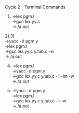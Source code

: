 Cycle 2 - Terminal Commands

1) ->lex pgm.l  
   ->gcc lex.yy.c  
   ->./a.out  
     
2),3)  
   ->yacc -d pgm.y  
   ->lex pgm.l  
   ->gcc lex.yy.c y.tab.c -w  
   ->./a.out  
     
4) ->lex pgm.l  
   ->yacc -d pgm.y  
   ->gcc lex.yy.c y.tab.c -ll -lm -w  
   ->./a.out  
   
6) ->yacc -d pgm.y  
   ->lex pgm.l  
   ->gcc lex.yy.c y.tab.c -ll -w  
   ->./a.out  
  
